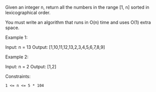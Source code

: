 Given an integer n, return all the numbers in the range [1, n] sorted in lexicographical order.

You must write an algorithm that runs in O(n) time and uses O(1) extra space.

Example 1:

Input: n = 13
Output: [1,10,11,12,13,2,3,4,5,6,7,8,9]

Example 2:

Input: n = 2
Output: [1,2]

Constraints:

    1 <= n <= 5 * 104
